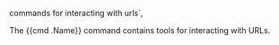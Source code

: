 commands for interacting with urls`,

The {{cmd .Name}} command contains tools for interacting with URLs.
